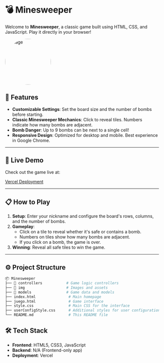 # 💣 Minesweeper

Welcome to **Minesweeper**, a classic game built using HTML, CSS, and JavaScript. Play it directly in your browser!

<img src="https://github.com/user-attachments/assets/c9572785-688a-4660-96de-cd6aee85ceb7" alt="image" width="150" height="150" style="border-radius: 50%;">


## 🌟 Features

- **Customizable Settings**: Set the board size and the number of bombs before starting.
- **Classic Minesweeper Mechanics**: Click to reveal tiles. Numbers indicate how many bombs are adjacent.
- **Bomb Danger**: Up to 9 bombs can be next to a single cell!
- **Responsive Design**: Optimized for desktop and mobile. Best experience in Google Chrome.

---

## 🚀 Live Demo

Check out the game live at:

[Vercel Deployment](https://buscaminas-roan.vercel.app)

---

## 📋 How to Play

1. **Setup**: Enter your nickname and configure the board's rows, columns, and the number of bombs.
2. **Gameplay**:
   - Click on a tile to reveal whether it's safe or contains a bomb.
   - Numbers on tiles show how many bombs are adjacent.
   - If you click on a bomb, the game is over.
3. **Winning**: Reveal all safe tiles to win the game.

---

## ⚙️ Project Structure

```bash
📦 Minesweeper
├── 📁 controllers           # Game logic controllers
├── 📁 img                   # Images and assets
├── 📁 models                # Game data and models
├── index.html               # Main homepage
├── juego.html               # Game interface
├── style.css                # Main CSS for the interface
├── userConfigStyle.css      # Additional styles for user configuration page
└── README.md                # This README file
````
## 🛠️ Tech Stack

- **Frontend**: HTML5, CSS3, JavaScript
- **Backend**: N/A (Frontend-only app)
- **Deployment**: Vercel




